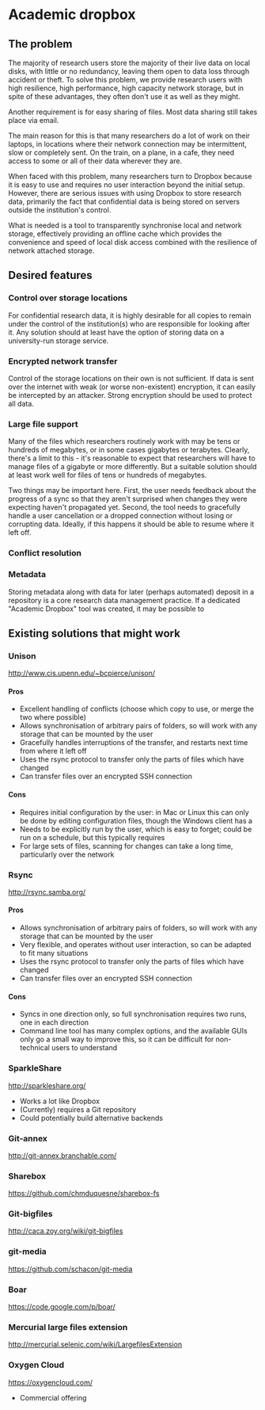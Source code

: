 # Academic dropbox

## The problem

The majority of research users store the majority of their live data on local disks, with little or no redundancy, leaving them open to data loss through accident or theft. To solve this problem, we provide research users with high resilience, high performance, high capacity network storage, but in spite of these advantages, they often don't use it as well as they might.

Another requirement is for easy sharing of files. Most data sharing still takes place via email.

The main reason for this is that many researchers do a lot of work on their laptops, in locations where their network connection may be intermittent, slow or completely sent. On the train, on a plane, in a cafe, they need access to some or all of their data wherever they are.

When faced with this problem, many researchers turn to Dropbox because it is easy to use and requires no user interaction beyond the initial setup. However, there are serious issues with using Dropbox to store research data, primarily the fact that confidential data is being stored on servers outside the institution's control.

What is needed is a tool to transparently synchronise local and network storage, effectively providing an offline cache which provides the convenience and speed of local disk access combined with the resilience of network attached storage.

## Desired features

### Control over storage locations

For confidential research data, it is highly desirable for all copies to remain under the control of the institution(s) who are responsible for looking after it. Any solution should at least have the option of storing data on a university-run storage service.

### Encrypted network transfer

Control of the storage locations on their own is not sufficient. If data is sent over the internet with weak (or worse non-existent) encryption, it can easily be intercepted by an attacker. Strong encryption should be used to protect all data.

### Large file support

Many of the files which researchers routinely work with may be tens or hundreds of megabytes, or in some cases gigabytes or terabytes. Clearly, there's a limit to this - it's reasonable to expect that researchers will have to manage files of a gigabyte or more differently. But a suitable solution should at least work well for files of tens or hundreds of megabytes.

Two things may be important here. First, the user needs feedback about the progress of a sync so that they aren't surprised when changes they were expecting haven't propagated yet. Second, the tool needs to gracefully handle a user cancellation or a dropped connection without losing or corrupting data. Ideally, if this happens it should be able to resume where it left off.

### Conflict resolution



### Metadata

Storing metadata along with data for later (perhaps automated) deposit in a repository is a core research data management practice. If a dedicated "Academic Dropbox" tool was created, it may be possible to 

## Existing solutions that might work

### Unison

http://www.cis.upenn.edu/~bcpierce/unison/

#### Pros

* Excellent handling of conflicts (choose which copy to use, or merge the two where possible)
* Allows synchronisation of arbitrary pairs of folders, so will work with any storage that can be mounted by the user
* Gracefully handles interruptions of the transfer, and restarts next time from where it left off
* Uses the rsync protocol to transfer only the parts of files which have changed
* Can transfer files over an encrypted SSH connection

#### Cons

* Requires initial configuration by the user: in Mac or Linux this can only be done by editing configuration files, though the Windows client has a 
* Needs to be explicitly run by the user, which is easy to forget; could be run on a schedule, but this typically requires
* For large sets of files, scanning for changes can take a long time, particularly over the network

### Rsync

http://rsync.samba.org/

#### Pros

* Allows synchronisation of arbitrary pairs of folders, so will work with any storage that can be mounted by the user
* Very flexible, and operates without user interaction, so can be adapted to fit many situations
* Uses the rsync protocol to transfer only the parts of files which have changed
* Can transfer files over an encrypted SSH connection

#### Cons

* Syncs in one direction only, so full synchronisation requires two runs, one in each direction
* Command line tool has many complex options, and the available GUIs only go a small way to improve this, so it can be difficult for non-technical users to understand

### SparkleShare

http://sparkleshare.org/

* Works a lot like Dropbox
* (Currently) requires a Git repository
* Could potentially build alternative backends

### Git-annex

http://git-annex.branchable.com/

### Sharebox

https://github.com/chmduquesne/sharebox-fs

### Git-bigfiles

http://caca.zoy.org/wiki/git-bigfiles

### git-media

https://github.com/schacon/git-media

### Boar

https://code.google.com/p/boar/

### Mercurial large files extension

http://mercurial.selenic.com/wiki/LargefilesExtension

### Oxygen Cloud

https://oxygencloud.com/

* Commercial offering
